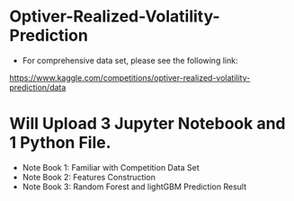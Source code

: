 # Optiver-Realized-Volatility-Prediction

- For comprehensive data set, please see the following link:

https://www.kaggle.com/competitions/optiver-realized-volatility-prediction/data

# Will Upload 3 Jupyter Notebook and 1 Python File.

- Note Book 1: Familiar with Competition Data Set
- Note Book 2: Features Construction
- Note Book 3: Random Forest and lightGBM Prediction Result

